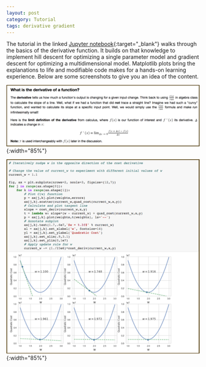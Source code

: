 ```yaml
---
layout: post
category: Tutorial
tags: derivative gradient
---
```

The tutorial in the linked [Jupyter notebook](https://github.com/ResourceHog/MLS-Training-Sessions/blob/master/NN/Session_1/Derivative_Gradient_Review.ipynb){:target="_blank"} walks through the basics of the derivative function. It builds on that knowledge to implement hill descent for optimizing a single parameter model and gradient descent for optimizing a multidimensional model. Matplotlib plots bring the explanations to life and modifiable code makes for a hands-on learning experience. Below are some screenshots to give you an idea of the content.

![Derivative](/img/deriv_screenshot.png){:width="85%"}

![Hill Descent](/img/hill_descent_screenshot.png){:width="85%"}